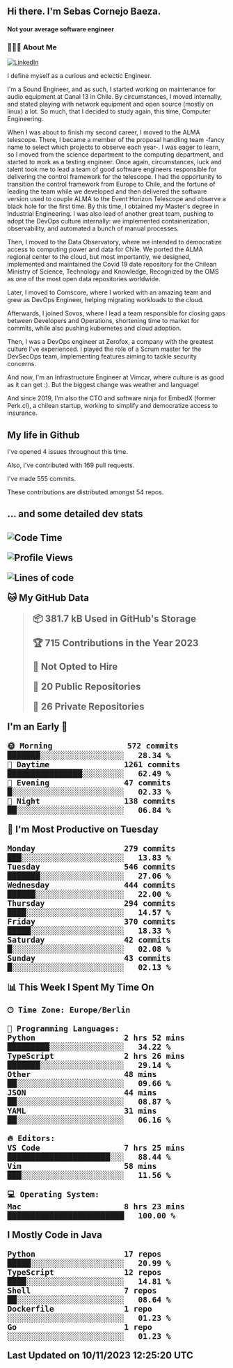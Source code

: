 <h2> Hi there.  I'm Sebas Cornejo Baeza.</h2>
<h4> Not your average software engineer</h4>
<h3> 👨🏻‍💻 About Me </h3>
<a href="http://linkedin.com/in/sebastian-cornejo-baeza/"><img alt="LinkedIn" src="https://img.shields.io/badge/Sebas%20Cornejo%20-informational?style=appveyor&logo=linkedin"></a>


I define myself as a curious and eclectic Engineer.

I'm a Sound Engineer, and as such, I started working on maintenance for audio equipment at Canal 13 in Chile.
By circumstances, I moved internally, and stated playing with network equipment and open source (mostly on linux) 
a lot. So much, that I decided to study again, this time, Computer Engineering.

When I was about to finish my second career, I moved to the ALMA telescope. There, I became a member of the proposal handling team
-fancy name to select which projects to observe each year-. 
I was eager to learn, so I moved from the science department to the computing department, and started to work as 
a testing engineer. Once again, circumstances, luck and talent took me to lead a team of good software engineers 
responsible for delivering the control framework for the telescope. I had the opportunity to transition the control framework from
Europe to Chile, and the fortune of leading the team while we developed and then delivered the software
version used to couple ALMA to the Event Horizon Telescope and observe a black hole for the first time.
By this time, I obtained my Master's degree in Industrial Engineering.
I was also lead of another great team, pushing to adopt the DevOps culture internally: we implemented containerization, observability, and automated a bunch of manual processes.

Then, I moved to the Data Observatory, where we intended to democratize access to computing power
and data for Chile. We ported the ALMA regional center to the cloud, but most importantly, we designed, implemented
and maintained the Covid 19 date repository for the Chilean Ministry of Science, Technology and Knowledge, Recognized by the OMS as one of the most open
data repositories worldwide.

Later, I moved to Comscore, where I worked with an amazing team and grew as DevOps Engineer, helping migrating workloads to the cloud.

Afterwards, I joined Sovos, where I lead a team responsible for closing gaps between Developers and Operations, shortening time to market for commits, while
also pushing kubernetes and cloud adoption.

Then, I was a DevOps engineer at Zerofox, a company with the greatest culture I've experienced. I played the role of a Scrum master for the DevSecOps team,
implementing features aiming to tackle security concerns.

And now, I'm an Infrastructure Engineer at Vimcar, where culture is as good as it can get :). But the biggest change was weather and language!
 
And since 2019, I'm also the CTO and software ninja for EmbedX (former Perk.cl), a chilean startup, working to simplify and democratize access to insurance.

<h2> My life in Github </h2>

I've opened 4 issues throughout this time.

Also, I've contributed with 169 pull requests.

I've made 555 commits.

These contributions are distributed amongst 54 repos.

<h2>... and some detailed dev stats<h2>

<!--START_SECTION:waka-->
![Code Time](http://img.shields.io/badge/Code%20Time-539%20hrs%2010%20mins-blue)

![Profile Views](http://img.shields.io/badge/Profile%20Views-0-blue)

![Lines of code](https://img.shields.io/badge/From%20Hello%20World%20I%27ve%20Written-952.9%20thousand%20lines%20of%20code-blue)

**🐱 My GitHub Data** 

> 📦 381.7 kB Used in GitHub's Storage 
 > 
> 🏆 715 Contributions in the Year 2023
 > 
> 🚫 Not Opted to Hire
 > 
> 📜 20 Public Repositories 
 > 
> 🔑 26 Private Repositories 
 > 
**I'm an Early 🐤** 

```text
🌞 Morning                572 commits         ███████░░░░░░░░░░░░░░░░░░   28.34 % 
🌆 Daytime                1261 commits        ████████████████░░░░░░░░░   62.49 % 
🌃 Evening                47 commits          █░░░░░░░░░░░░░░░░░░░░░░░░   02.33 % 
🌙 Night                  138 commits         ██░░░░░░░░░░░░░░░░░░░░░░░   06.84 % 
```
📅 **I'm Most Productive on Tuesday** 

```text
Monday                   279 commits         ███░░░░░░░░░░░░░░░░░░░░░░   13.83 % 
Tuesday                  546 commits         ███████░░░░░░░░░░░░░░░░░░   27.06 % 
Wednesday                444 commits         ██████░░░░░░░░░░░░░░░░░░░   22.00 % 
Thursday                 294 commits         ████░░░░░░░░░░░░░░░░░░░░░   14.57 % 
Friday                   370 commits         █████░░░░░░░░░░░░░░░░░░░░   18.33 % 
Saturday                 42 commits          █░░░░░░░░░░░░░░░░░░░░░░░░   02.08 % 
Sunday                   43 commits          █░░░░░░░░░░░░░░░░░░░░░░░░   02.13 % 
```


📊 **This Week I Spent My Time On** 

```text
🕑︎ Time Zone: Europe/Berlin

💬 Programming Languages: 
Python                   2 hrs 52 mins       █████████░░░░░░░░░░░░░░░░   34.22 % 
TypeScript               2 hrs 26 mins       ███████░░░░░░░░░░░░░░░░░░   29.14 % 
Other                    48 mins             ██░░░░░░░░░░░░░░░░░░░░░░░   09.66 % 
JSON                     44 mins             ██░░░░░░░░░░░░░░░░░░░░░░░   08.87 % 
YAML                     31 mins             ██░░░░░░░░░░░░░░░░░░░░░░░   06.16 % 

🔥 Editors: 
VS Code                  7 hrs 25 mins       ██████████████████████░░░   88.44 % 
Vim                      58 mins             ███░░░░░░░░░░░░░░░░░░░░░░   11.56 % 

💻 Operating System: 
Mac                      8 hrs 23 mins       █████████████████████████   100.00 % 
```

**I Mostly Code in Java** 

```text
Python                   17 repos            █████░░░░░░░░░░░░░░░░░░░░   20.99 % 
TypeScript               12 repos            ████░░░░░░░░░░░░░░░░░░░░░   14.81 % 
Shell                    7 repos             ██░░░░░░░░░░░░░░░░░░░░░░░   08.64 % 
Dockerfile               1 repo              ░░░░░░░░░░░░░░░░░░░░░░░░░   01.23 % 
Go                       1 repo              ░░░░░░░░░░░░░░░░░░░░░░░░░   01.23 % 
```




 Last Updated on 10/11/2023 12:25:20 UTC
<!--END_SECTION:waka-->
